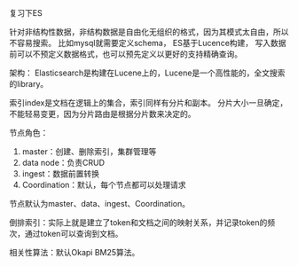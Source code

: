 复习下ES

针对非结构性数据，非结构数据是自由化无组织的格式，因为其模式太自由，所以不容易搜索。
比如mysql就需要定义schema， ES基于Lucence构建， 写入数据前可以不预定义数据格式，也可以预先定义以更好的支持精确查询。

架构：
Elasticsearch是构建在Lucene上的，Lucene是一个高性能的，全文搜索的library。

索引index是文档在逻辑上的集合，索引同样有分片和副本。
分片大小一旦确定，不能轻易变更，因为分片路由是根据分片数来决定的。


节点角色：
1. master：创建、删除索引，集群管理等
2. data node：负责CRUD
3. ingest：数据前置转换
4. Coordination：默认，每个节点都可以处理请求

节点默认为master、data、ingest、Coordination。

倒排索引：实际上就是建立了token和文档之间的映射关系，并记录token的频次，通过token可以查询到文档。

相关性算法：默认Okapi BM25算法。

